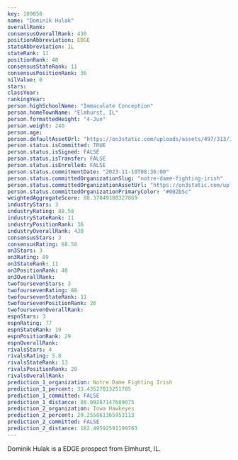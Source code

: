 ```yaml
---
key: 109058
name: "Dominik Hulak"
overallRank: 
consensusOverallRank: 430
positionAbbreviation: EDGE
stateAbbreviation: IL
stateRank: 11
positionRank: 40
consensusStateRank: 11
consensusPositionRank: 36
nilValue: 0
stars: 
classYear: 
rankingYear: 
person.highSchoolName: "Immaculate Conception"
person.homeTownName: "Elmhurst, IL"
person.formattedHeight: "4-Jun"
person.weight: 240
person.age: 
person.defaultAssetUrl: "https://on3static.com/uploads/assets/497/313/313497.png"
person.status.isCommitted: TRUE
person.status.isSigned: FALSE
person.status.isTransfer: FALSE
person.status.isEnrolled: FALSE
person.status.commitmentDate: "2023-11-10T08:36:00"
person.status.committedOrganizationSlug: "notre-dame-fighting-irish"
person.status.committedOrganizationAssetUrl: "https://on3static.com/uploads/assets/123/150/150123.svg"
person.status.committedOrganizationPrimaryColor: "#002b5c"
weightedAggregateScore: 88.37849180327869
industryStars: 3
industryRating: 88.58
industryStateRank: 11
industryPositionRank: 36
industryOverallRank: 430
consensusStars: 3
consensusRating: 88.58
on3Stars: 3
on3Rating: 89
on3StateRank: 11
on3PositionRank: 40
on3OverallRank: 
twofoursevenStars: 3
twofoursevenRating: 88
twofoursevenStateRank: 11
twofoursevenPositionRank: 26
twofoursevenOverallRank: 
espnStars: 3
espnRating: 77
espnStateRank: 19
espnPositionRank: 29
espnOverallRank: 
rivalsStars: 4
rivalsRating: 5.8
rivalsStateRank: 13
rivalsPositionRank: 20
rivalsOverallRank: 
prediction_1_organization: Notre Dame Fighting Irish
prediction_1_percent: 33.43527013251785
prediction_1_committed: FALSE
prediction_1_distance: 88.09287147689075
prediction_2_organization: Iowa Hawkeyes
prediction_2_percent: 29.255861365953113
prediction_2_committed: FALSE
prediction_2_distance: 182.49592591199763
---
```

Dominik Hulak is a EDGE prospect from Elmhurst, IL.